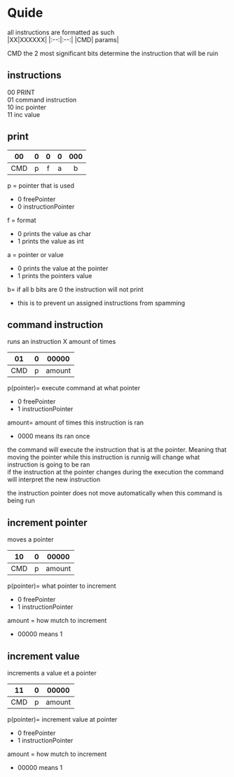 # Quide

all instructions are formatted as such  
|XX|XXXXXX|
|:--:|:--:|
|CMD| params|

CMD the 2 most significant bits determine the instruction that will be ruin  

## instructions 
00 PRINT  
01 command instruction  
10 inc pointer  
11 inc value  


## print
|00|0|0|0|000|
|:---:|:---:|:---:|:---:|:---:|
|CMD|p|f| a| b|

p = pointer that is used  
 - 0 freePointer
 - 0 instructionPointer

f = format
 - 0 prints the value as char
 - 1 prints the value as int

a = pointer or value
 - 0 prints the value at the pointer
 - 1 prints the pointers value

b= if all b bits are 0 the instruction will not print  
 - this is to prevent un assigned instructions from spamming  





## command instruction
runs an instruction X amount of times  
  
|01|0|00000|
|:---:|:---:|:------:|
|CMD|p|amount|

p(pointer)= execute command at what pointer
 - 0 freePointer  
 - 1 instructionPointer  

amount= amount of times this instruction is ran 
 - 0000 means its ran once


the command will execute the instruction that is at the pointer. Meaning that moving the pointer while this instruction is runnig will change what instruction is going to be ran  
if the instruction at the pointer changes during the execution the command will interpret the new instruction  
  
the instruction pointer does not move automatically when this command is being run   


## increment pointer
moves a pointer  
  
|10|0|00000|
|:---:|:---:|:------:|
|CMD|p|amount|

p(pointer)= what pointer to increment  
 - 0 freePointer  
 - 1 instructionPointer  

amount = how mutch to increment 
 - 00000 means 1

## increment value
increments a value et a pointer  
  
|11|0|00000|
|:---:|:---:|:------:|
|CMD|p|amount|

p(pointer)= increment value at pointer
 - 0 freePointer  
 - 1 instructionPointer  

amount = how mutch to increment 
 - 00000 means 1



